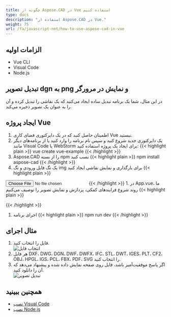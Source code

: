 ```yaml
---
title: چگونه از Aspose.CAD در Vue استفاده کنیم
type: docs
description: "استفاده از Aspose.CAD در Vue."
weight: 75
url: /fa/javascript-net/how-to-use-aspose-cad-in-vue
---
```


## الزامات اولیه
- Vue CLI
- Visual Code
- Node.js

## تبدیل تصویر dgn به png و نمایش در مرورگر

در این مثال، شما یک برنامه تبدیل ساده ایجاد می‌کنید که یک نقاشی را تبدیل کرده و آن را به عنوان یک تصویر ذخیره می‌کند.

## ایجاد پروژه Vue

1. اطمینان حاصل کنید که در یک دایرکتوری فضای کاری Vue نیستید.
1. یک دایرکتوری جدید شروع کنید و سپس نام برنامه را وارد کنید یا از برنامه‌های دیگر مانند Visual Code یا WebStorm برای ایجاد یک پروژه استفاده کنید:
{{< highlight plain >}}
vue create vue-example
{{< /highlight >}}
1. Aspose.CAD را از بسته npm نصب کنید
{{< highlight plain >}}
npm install aspose-cad
{{< /highlight >}}
1. یک تگ فایل ورودی و تگ img برای بارگذاری و نمایش نقاشی ایجاد کنید
{{< highlight plain >}}
<input id="file" type="file">
<img id="image" />
{{< /highlight >}}
1. در App.vue، ما روند شروع فرایندهای کمکی، پردازش و نمایش تصویر را توصیف می‌کنیم
{{< highlight plain >}}
<script>
import {Drawing, PngOptions} from "aspose-cad";

export default{
  beforeCreate: function () {
    // نیاز به شروع فرایند جمع‌آوری
    let recaptchaScript = document.createElement('script')
    recaptchaScript.setAttribute('src', '/node_modules/aspose-cad/dotnet.js')
    document.head.appendChild(recaptchaScript)

    let dotnet;
  },
  mounted() {
    window.addEventListener('load', this.onWindowLoad)
  },
  methods: {
    async onWindowLoad() {
      
      console.log("در حال بارگذاری WASM...");
      await dotnet.boot();
      console.log("WASM بارگذاری شد");

      document.querySelector('input').addEventListener('change', function() {
            const reader = new FileReader();
            reader.onload = function() {

              let arrayBuffer = this.result;
              let array = new Uint8Array(arrayBuffer);

              // بارگذاری
              let file = Image.load(array);
              console.log(file);

              // ذخیره‌سازی
              let exportedFilePromise = Image.save(array, new PngOptions());
              exportedFilePromise.then(exportedFile => {
                console.log(exportedFile);

                let urlCreator = window.URL || window.webkitURL;
                let blob = new Blob([exportedFile], { type: 'application/octet-stream' });
                let imageUrl = urlCreator.createObjectURL(blob);
                document.querySelector("#image").src = imageUrl;
              });
            }

            reader.readAsArrayBuffer(this.files[0]);
          },
          false);
    },
  },
}
</script>

<template>
  <header>
    <img alt="آرم Vue" class="logo" src="./assets/logo.svg" width="125" height="125" />
    <p>مثال aspose.cad برای Vue.</p>
  </header>

  <main>
    <input id="file" type="file">
    <br/>
    <img id="image" />
  </main>
</template>

<style scoped>
header {
  line-height: 1.5;
}
main{
  text-align: center;
}

.logo {
  display: block;
  margin: 0 auto 2rem;
}

@media (min-width: 1024px) {
  header {
    display: flex;
    place-items: center;
    padding-right: calc(var(--section-gap) / 2);
  }


  header .wrapper {
    display: flex;
    place-items: flex-start;
    flex-wrap: wrap;
  }
}
</style>
{{< /highlight >}}
1. اجرای برنامه
{{< highlight plain >}}
npm run dev
{{< /highlight >}}

## مثال اجرای

1. فایل را انتخاب کنید.<br>
![انتخاب فایل](/_assets/javascript-net/vue/choose-file.png)<br>
1. هر فایل DXF، DWG، DGN، DWF، DWFX، IFC، STL، DWT، IGES، PLT، CF2، OBJ، HPGL، IGS، PCL، FBX، PDF، SVG را انتخاب کنید.
1. اگر پاسخ موفقیت‌آمیز باشد، فایل روی صفحه نمایش داده شده و پیشنهاد می‌دهد که آن را دانلود کنید.<br>
![تبدیل تصویر](/_assets/javascript-net/vue/convert-image.png)<br>

## همچنین ببینید

- [نصب Visual Code](https://code.visualstudio.com/)
- [نصب Node.js](https://nodejs.org/en/)
